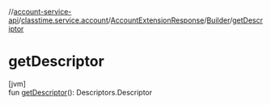 //[account-service-api](../../../../index.md)/[classtime.service.account](../../index.md)/[AccountExtensionResponse](../index.md)/[Builder](index.md)/[getDescriptor](get-descriptor.md)

# getDescriptor

[jvm]\
fun [getDescriptor](get-descriptor.md)(): Descriptors.Descriptor
